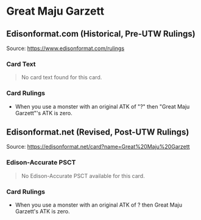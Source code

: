 # Great Maju Garzett

## Edisonformat.com (Historical, Pre-UTW Rulings)

Source: https://www.edisonformat.com/rulings

### Card Text

> No card text found for this card.

### Card Rulings

*   When you use a monster with an original ATK of "?" then "Great Maju Garzett"'s ATK is zero.

## Edisonformat.net (Revised, Post-UTW Rulings)

Source: https://edisonformat.net/card?name=Great%20Maju%20Garzett

### Edison-Accurate PSCT

> No Edison-Accurate PSCT available for this card.

### Card Rulings

*   When you use a monster with an original ATK of ? then Great Maju Garzett's ATK is zero.
            